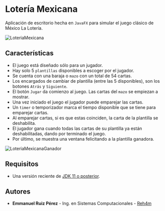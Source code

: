 # Lotería Mexicana

Aplicación de escritorio hecha en `JavaFX` para simular el juego clásico de México La Lotería.

![LoteriaMexicana](https://i.imgur.com/eLvFVr4.png)


## Características

* El juego está diseñado sólo para un jugador.
* Hay solo 5 `plantillas` disponibles a escoger por el jugador. 
* Se cuenta con una baraja o `mazo` con un total de 54 cartas. 
* Los encargados de cambiar de plantilla (entre las 5 disponibles), son los botones `Atrás` y `Siguiente`. 
* El botón `Jugar` da comienzo al juego. Las cartas del `mazo` se empiezan a mostrar.
* Una vez iniciado el juego el jugador puede emparejar las cartas.
* Un `timer` o temporizador marca el tiempo disponible que se tiene para emparejar cartas.
* Al emparejar cartas, si es que estas coinciden, la carta de la plantilla se deshabilita.
* El jugador gana cuando todas las cartas de su plantilla ya están deshabilitadas, dando por terminado el juego.
* Por último, se muestra una ventana felicitando a la plantilla ganadora.

![LoteriaMexicanaGanador](https://i.imgur.com/plSFf6m.png)


## Requisitos

* Una versión reciente de [JDK 11 o posterior](https://www.oracle.com/technetwork/java/javase/downloads/index.html).

## Autores

* **Emmanuel Ruiz Pérez** - Ing. en Sistemas Computacionales - [Reh4m](https://github.com/Reh4m)
